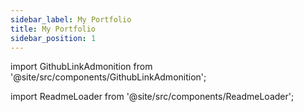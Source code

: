 ```yaml
---
sidebar_label: My Portfolio
title: My Portfolio
sidebar_position: 1
---
```


import GithubLinkAdmonition from '@site/src/components/GithubLinkAdmonition';

<GithubLinkAdmonition title="Mein Portfolio" text="Github" type="tip" link="https://www.github.com/johntwiix/johnfieweger.de/"/>

import ReadmeLoader from '@site/src/components/ReadmeLoader';

<ReadmeLoader org="JohnTwiiX" repo="johnfieweger.de" />
